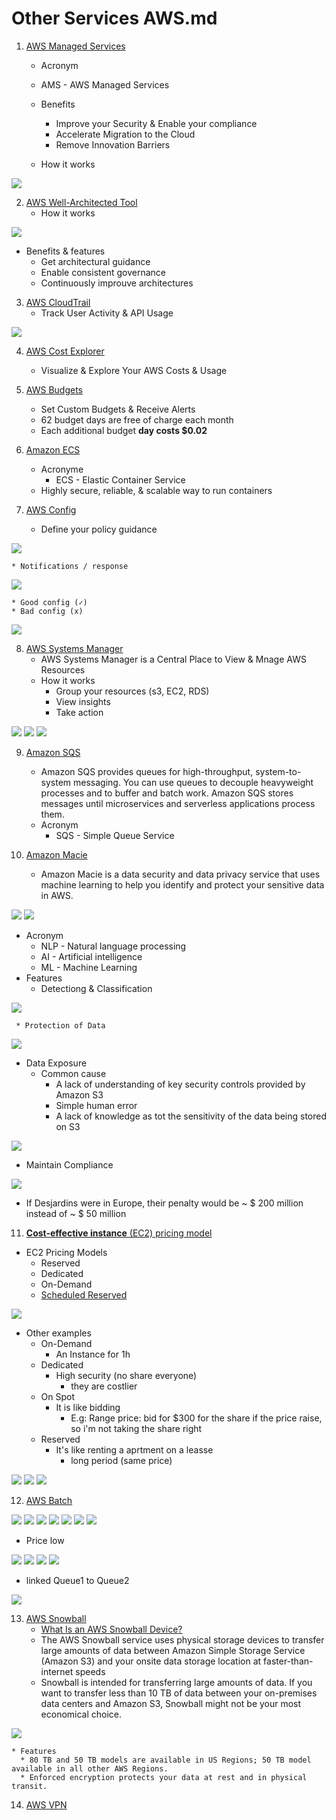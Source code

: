 # Other Services AWS.md

1) [AWS Managed Services](https://aws.amazon.com/managed-services/)
   * Acronym
    * AMS - AWS Managed Services
    * Benefits
      * Improve your Security & Enable your compliance
      * Accelerate Migration to the Cloud
      * Remove Innovation Barriers
    
   * How it works

[<img src="https://i.imgur.com/PuRxqxg.png">](https://i.imgur.com/PuRxqxg.png)

2) [AWS Well-Architected Tool](https://us-east-2.console.aws.amazon.com/wellarchitected/home?region=us-east-2#/welcome)
   * How it works

[<img src="https://i.imgur.com/wq4OG7C.png">](https://i.imgur.com/wq4OG7C.png)

   * Benefits & features
      * Get architectural guidance
      * Enable consistent governance
      * Continuously improuve architectures
      
3) [AWS CloudTrail](https://docs.aws.amazon.com/awscloudtrail/latest/userguide/cloudtrail-user-guide.html?icmpid=docs_cloudtrail_console)
   * Track User Activity & API Usage

[<img src="https://i.imgur.com/TEEbN9F.png">](https://i.imgur.com/TEEbN9F.png)

4) [AWS Cost Explorer](https://docs.aws.amazon.com/awsaccountbilling/latest/aboutv2/ce-what-is.html)
   * Visualize & Explore Your AWS Costs & Usage

5) [AWS Budgets](https://docs.aws.amazon.com/awsaccountbilling/latest/aboutv2/budgets-managing-costs.html)
   * Set Custom Budgets & Receive Alerts
   * 62 budget days are free of charge each month
   * Each additional budget **day costs $0.02**

6) [Amazon ECS](https://docs.aws.amazon.com/AmazonECS/latest/developerguide/Welcome.html)
    * Acronyme
      * ECS - Elastic Container Service
    * Highly secure, reliable, & scalable way to run containers 

7) [AWS Config](https://aws.amazon.com/config/)
    * Define your policy guidance
    
[<img src="https://i.imgur.com/55ggq3x.png">](https://i.imgur.com/55ggq3x.png)    

    * Notifications / response
    
[<img src="https://i.imgur.com/2ji72wG.png">](https://i.imgur.com/2ji72wG.png)
    
    * Good config (✓)
    * Bad config (x)

[<img src="https://i.imgur.com/BIXbIgv.png">](https://i.imgur.com/BIXbIgv.png)

8) [AWS Systems Manager](https://docs.aws.amazon.com/systems-manager/latest/userguide/what-is-systems-manager.html)
    * AWS Systems Manager is a Central Place to View & Mnage AWS Resources
    * How it works
      * Group your resources (s3, EC2, RDS)
      * View insights
      * Take action
      
[<img src="https://i.imgur.com/HwQ82bP.png">](https://i.imgur.com/HwQ82bP.png)
[<img src="https://i.imgur.com/l5Mj60o.png">](https://i.imgur.com/l5Mj60o.png)
[<img src="https://i.imgur.com/l7I3WJn.png">](https://i.imgur.com/l7I3WJn.png)        


9) [Amazon SQS](https://docs.aws.amazon.com/sqs/)
    * Amazon SQS provides queues for high-throughput, system-to-system messaging.
      You can use queues to decouple heavyweight processes and to buffer and batch
      work. Amazon SQS stores messages until microservices and serverless applications
      process them.
    * Acronym
      * SQS - Simple Queue Service

10) [Amazon Macie](https://us-east-2.console.aws.amazon.com/macie/home?region=us-east-2#home)
    * Amazon Macie is a data security and data privacy service that uses machine learning to
      help you identify and protect your sensitive data in AWS.
      
[<img src="https://i.imgur.com/WXMHmvn.png">](https://i.imgur.com/WXMHmvn.png)
[<img src="https://i.imgur.com/A2pP9xK.png">](https://i.imgur.com/A2pP9xK.png)
   * Acronym
      * NLP - Natural language processing 
      * AI - Artificial intelligence
      * ML - Machine Learning
   * Features
      * Detectiong & Classification

[<img src="https://i.imgur.com/RzX1vpm.png">](https://i.imgur.com/RzX1vpm.png)

     * Protection of Data
      
[<img src="https://i.imgur.com/ZOtZab5.png">](https://i.imgur.com/ZOtZab5.png)

  * Data Exposure
    * Common cause
      * A lack of understanding of key security controls provided by Amazon S3
      * Simple human error
      * A lack of knowledge as tot the sensitivity of the data being stored on S3
      
[<img src="https://i.imgur.com/vFZfvsk.png">](https://i.imgur.com/vFZfvsk.png)

  * Maintain Compliance
  
[<img src="https://i.imgur.com/2p2nRcp.png">](https://i.imgur.com/2p2nRcp.png)
  * If Desjardins were in Europe, their penalty would be ~ $ 200 million instead of ~ $ 50 million

11) [**Cost-effective instance** (EC2) pricing model](https://aws.amazon.com/ec2/pricing/)
  * EC2 Pricing Models
    * Reserved
    * Dedicated
    * On-Demand
    * [Scheduled Reserved](https://docs.aws.amazon.com/AWSEC2/latest/UserGuide/ec2-scheduled-instances.html)
    
[<img src="https://i.imgur.com/A1qOvB8.png">](https://i.imgur.com/A1qOvB8.png)

* Other examples
  * On-Demand
    * An Instance for 1h
  * Dedicated
    * High security (no share everyone)
      * they are costlier
  * On Spot
    * It is like bidding
        * E.g: Range price: bid for $300 for the share
          if the price raise, so i'm not taking the share right
  * Reserved
    * It's like renting a aprtment on a leasse
      * long period (same price)

[<img src="https://i.imgur.com/G8UyGDC.png">](https://i.imgur.com/G8UyGDC.png)
[<img src="https://i.imgur.com/Fdf0n9d.png">](https://i.imgur.com/Fdf0n9d.png)
[<img src="https://i.imgur.com/oBY85tJ.png">](https://i.imgur.com/oBY85tJ.png)

12) [AWS Batch](https://docs.aws.amazon.com/batch/)

[<img src="https://i.imgur.com/TSouyLs.png">](https://i.imgur.com/TSouyLs.png)
[<img src="https://i.imgur.com/VvNUoiv.png">](https://i.imgur.com/VvNUoiv.png)
[<img src="https://i.imgur.com/tiCMwOd.png">](https://i.imgur.com/tiCMwOd.png)
[<img src="https://i.imgur.com/IsOSDUw.png">](https://i.imgur.com/IsOSDUw.png)
[<img src="https://i.imgur.com/WtAjtyf.png">](https://i.imgur.com/WtAjtyf.png)
[<img src="https://i.imgur.com/FZevJDZ.png">](https://i.imgur.com/FZevJDZ.png)
[<img src="https://i.imgur.com/b6hPeAU.png">](https://i.imgur.com/b6hPeAU.png)

  * Price low 
  
[<img src="https://i.imgur.com/Vd7i8yM.png">](https://i.imgur.com/Vd7i8yM.png)
[<img src="https://i.imgur.com/XK4nMkp.png">](https://i.imgur.com/XK4nMkp.png)
[<img src="https://i.imgur.com/nhYBDHw.png">](https://i.imgur.com/nhYBDHw.png)
[<img src="https://i.imgur.com/Gpmebq4.png">](https://i.imgur.com/Gpmebq4.png)

  * linked Queue1 to Queue2
  
[<img src="https://i.imgur.com/XrSj96C.png">](https://i.imgur.com/XrSj96C.png)

13) [AWS Snowball](https://aws.amazon.com/snowball/)
    * [What Is an AWS Snowball Device?](https://docs.aws.amazon.com/snowball/latest/ug/whatissnowball.html)
    * The AWS Snowball service uses physical storage devices to transfer large amounts
      of data between Amazon Simple Storage Service (Amazon S3) and your onsite data
      storage location at faster-than-internet speeds
    * Snowball is intended for transferring large amounts of data. If you want to
      transfer less than 10 TB of data between your on-premises data centers and
      Amazon S3, Snowball might not be your most economical choice.

[<img src="https://i.imgur.com/5W5wphv.png">](https://i.imgur.com/5W5wphv.png)


    * Features
      * 80 TB and 50 TB models are available in US Regions; 50 TB model available in all other AWS Regions. 
      * Enforced encryption protects your data at rest and in physical transit.

14) [AWS VPN](https://aws.amazon.com/vpn/)
